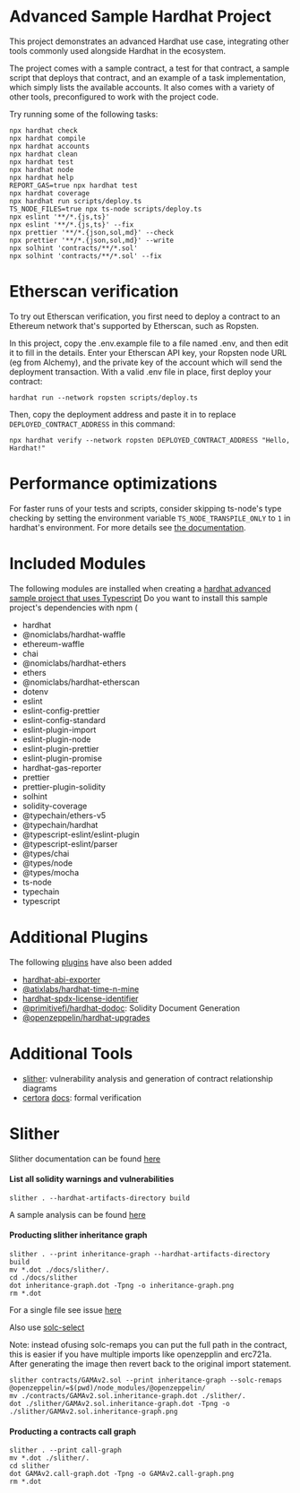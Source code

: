 # Advanced Sample Hardhat Project

This project demonstrates an advanced Hardhat use case, integrating other tools commonly used alongside Hardhat in the ecosystem.

The project comes with a sample contract, a test for that contract, a sample script that deploys that contract, and an example of a task implementation, which simply lists the available accounts. It also comes with a variety of other tools, preconfigured to work with the project code.

Try running some of the following tasks:

```shell
npx hardhat check
npx hardhat compile
npx hardhat accounts
npx hardhat clean
npx hardhat test
npx hardhat node
npx hardhat help
REPORT_GAS=true npx hardhat test
npx hardhat coverage
npx hardhat run scripts/deploy.ts
TS_NODE_FILES=true npx ts-node scripts/deploy.ts
npx eslint '**/*.{js,ts}'
npx eslint '**/*.{js,ts}' --fix
npx prettier '**/*.{json,sol,md}' --check
npx prettier '**/*.{json,sol,md}' --write
npx solhint 'contracts/**/*.sol'
npx solhint 'contracts/**/*.sol' --fix
```

# Etherscan verification

To try out Etherscan verification, you first need to deploy a contract to an Ethereum network that's supported by Etherscan, such as Ropsten.

In this project, copy the .env.example file to a file named .env, and then edit it to fill in the details. Enter your Etherscan API key, your Ropsten node URL (eg from Alchemy), and the private key of the account which will send the deployment transaction. With a valid .env file in place, first deploy your contract:

```shell
hardhat run --network ropsten scripts/deploy.ts
```

Then, copy the deployment address and paste it in to replace `DEPLOYED_CONTRACT_ADDRESS` in this command:

```shell
npx hardhat verify --network ropsten DEPLOYED_CONTRACT_ADDRESS "Hello, Hardhat!"
```

# Performance optimizations

For faster runs of your tests and scripts, consider skipping ts-node's type checking by setting the environment variable `TS_NODE_TRANSPILE_ONLY` to `1` in hardhat's environment. For more details see [the documentation](https://hardhat.org/guides/typescript.html#performance-optimizations).

# Included Modules
The following modules are installed when creating a [hardhat advanced sample project that uses Typescript](https://hardhat.org/guides/project-setup.html)
Do you want to install this sample project's dependencies with npm (
* hardhat 
* @nomiclabs/hardhat-waffle
* ethereum-waffle 
* chai 
* @nomiclabs/hardhat-ethers 
* ethers 
* @nomiclabs/hardhat-etherscan 
* dotenv 
* eslint 
* eslint-config-prettier 
* eslint-config-standard 
* eslint-plugin-import 
* eslint-plugin-node 
* eslint-plugin-prettier 
* eslint-plugin-promise 
* hardhat-gas-reporter 
* prettier 
* prettier-plugin-solidity 
* solhint 
* solidity-coverage 
* @typechain/ethers-v5 
* @typechain/hardhat 
* @typescript-eslint/eslint-plugin 
* @typescript-eslint/parser 
* @types/chai 
* @types/node 
* @types/mocha 
* ts-node 
* typechain 
* typescript

# Additional Plugins
The following [plugins](https://hardhat.org/plugins/) have also been added 
* [hardhat-abi-exporter](https://www.npmjs.com/package/hardhat-abi-exporter)
* [@atixlabs/hardhat-time-n-mine](https://www.npmjs.com/package/@atixlabs/hardhat-time-n-mine)
* [hardhat-spdx-license-identifier](https://www.npmjs.com/package/hardhat-spdx-license-identifier)
* [@primitivefi/hardhat-dodoc](https://www.npmjs.com/package/@primitivefi/hardhat-dodoc): Solidity Document Generation
* [@openzeppelin/hardhat-upgrades](https://www.npmjs.com/package/@openzeppelin/hardhat-upgrades)

# Additional Tools
* [slither](https://github.com/crytic/slither): vulnerability analysis and generation of contract relationship diagrams
* [certora](https://www.certora.com/) [docs](https://certora.atlassian.net/wiki/spaces/CPD/pages/7274497/Installation+of+Certora+Prover): formal verification

# Slither

Slither documentation can be found [here](https://github.com/crytic/slither)
#### List all solidity warnings and vulnerabilities
```
slither . --hardhat-artifacts-directory build
```
A sample analysis can be found [here](https://gist.github.com/johnwhitton/31a40cd54210518a48945e270f15199c)

#### Producting slither inheritance graph

```
slither . --print inheritance-graph --hardhat-artifacts-directory build
mv *.dot ./docs/slither/.
cd ./docs/slither
dot inheritance-graph.dot -Tpng -o inheritance-graph.png
rm *.dot
```

For a single file see issue [here](https://ethereum.stackexchange.com/questions/91593/slither-not-working-with-truffle-imports)

Also use [solc-select](https://github.com/crytic/solc-select/)

Note: instead ofusing solc-remaps you can put the full path in the contract, this is easier if you have multiple imports like openzepplin and erc721a. After generating the image then revert back to the original import statement.

```
slither contracts/GAMAv2.sol --print inheritance-graph --solc-remaps @openzeppelin/=$(pwd)/node_modules/@openzeppelin/
mv ./contracts/GAMAv2.sol.inheritance-graph.dot ./slither/.
dot ./slither/GAMAv2.sol.inheritance-graph.dot -Tpng -o ./slither/GAMAv2.sol.inheritance-graph.png
```

#### Producting a contracts call graph

```
slither . --print call-graph
mv *.dot ./slither/.
cd slither
dot GAMAv2.call-graph.dot -Tpng -o GAMAv2.call-graph.png
rm *.dot
```
